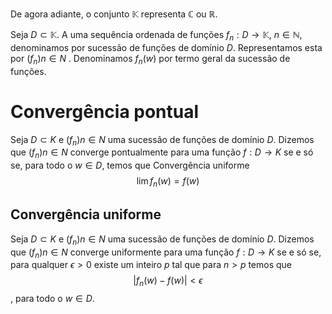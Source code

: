 
De agora adiante, o conjunto $\mathbb K$ representa $\mathbb C$ ou $\mathbb R$.

Seja $D ⊂ \mathbb K$. A uma sequência ordenada de funções $f_n : D → \mathbb K$, $n ∈ \mathbb N$, denominamos por sucessão de funções de domı́nio $D$. Representamos esta por $(f_n )n∈N$ . Denominamos $f_n (w )$ por termo geral da sucessão de funções.

# Convergência pontual

Seja $D ⊂ K$ e $(f_n )n∈N$ uma sucessão de funções de domı́nio $D$. Dizemos que $(f_n )n∈N$ converge pontualmente para uma função $f : D → K$ se e só se, para todo o $w ∈ D$, temos que Convergência uniforme $$\lim f_n (w ) = f (w )$$
## Convergência uniforme

Seja $D ⊂ K$ e $(f_n )n∈N$  uma sucessão de funções de domı́nio $D$. Dizemos que $(f_n )n∈N$ converge uniformente para uma função $f : D → K$ se e só se, para qualquer $\epsilon > 0$ existe um inteiro $p$ tal que para $n > p$ temos que$$
|f_n (w ) − f (w )| < \epsilon$$, para todo o $w ∈ D$.
